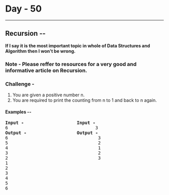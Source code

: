  # Day - 50
---
## Recursion --
<b>If I say it is the most important topic in whole of Data Structures and Algorithm then I won't be wrong. </b> 

### Note - Please reffer to resources for a very good and informative article on Recursion.

### Challenge - 
1. You are given a positive number n. 
2. You are required to print the counting from n to 1 and back to n again.


#### Examples -- 
<pre>
<b>Input -                    Input -          </b>                                 
6                                 3      
<b>Output -                   Output -     </b>
6                                  3       
5                                  2
4                                  1
3                                  2
2                                  3
1
2
3
4
5
6